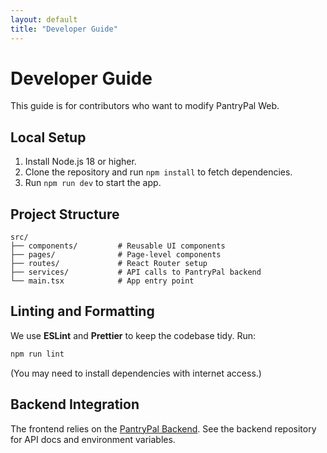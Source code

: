 ```yaml
---
layout: default
title: "Developer Guide"
---
```


# Developer Guide

This guide is for contributors who want to modify PantryPal Web.

## Local Setup

1. Install Node.js 18 or higher.
2. Clone the repository and run `npm install` to fetch dependencies.
3. Run `npm run dev` to start the app.

## Project Structure

```
src/
├── components/         # Reusable UI components
├── pages/              # Page-level components
├── routes/             # React Router setup
├── services/           # API calls to PantryPal backend
└── main.tsx            # App entry point
```

## Linting and Formatting

We use **ESLint** and **Prettier** to keep the codebase tidy. Run:

```bash
npm run lint
```

(You may need to install dependencies with internet access.)

## Backend Integration

The frontend relies on the [PantryPal Backend](https://github.com/twhjames/pantrypal-backend). See the backend repository for API docs and environment variables.
